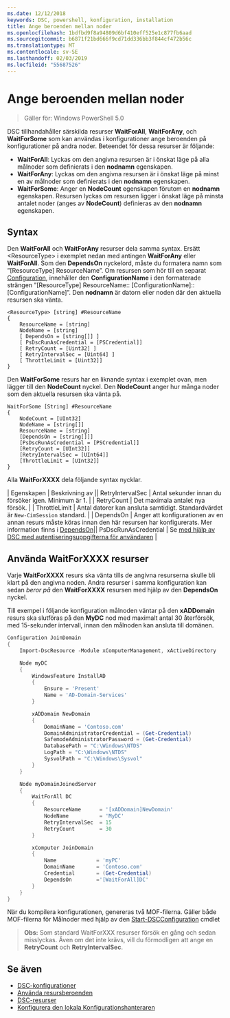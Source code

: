 ```yaml
---
ms.date: 12/12/2018
keywords: DSC, powershell, konfiguration, installation
title: Ange beroenden mellan noder
ms.openlocfilehash: 1bdfbd9f8a94809d6bf410eff525e1c877fb6aad
ms.sourcegitcommit: b6871f21bd666f9cd71dd336bb3f844cf472b56c
ms.translationtype: MT
ms.contentlocale: sv-SE
ms.lasthandoff: 02/03/2019
ms.locfileid: "55687526"
---
```

# <a name="specifying-cross-node-dependencies"></a>Ange beroenden mellan noder

> Gäller för: Windows PowerShell 5.0

DSC tillhandahåller särskilda resurser **WaitForAll**, **WaitForAny**, och **WaitForSome** som kan användas i konfigurationer ange beroenden på konfigurationer på andra noder. Beteendet för dessa resurser är följande:

- **WaitForAll**: Lyckas om den angivna resursen är i önskat läge på alla målnoder som definierats i den **nodnamn** egenskapen.
- **WaitForAny**: Lyckas om den angivna resursen är i önskat läge på minst en av målnoder som definierats i den **nodnamn** egenskapen.
- **WaitForSome**: Anger en **NodeCount** egenskapen förutom en **nodnamn** egenskapen. Resursen lyckas om resursen ligger i önskat läge på minsta antalet noder (anges av **NodeCount**) definieras av den **nodnamn** egenskapen.

## <a name="syntax"></a>Syntax

Den **WaitForAll** och **WaitForAny** resurser dela samma syntax. Ersätt \<ResourceType\> i exemplet nedan med antingen **WaitForAny** eller **WaitForAll**.
Som den **DependsOn** nyckelord, måste du formatera namn som ”[ResourceType] ResourceName”. Om resursen som hör till en separat [Configuration](configurations.md), innehåller den **ConfigurationName** i den formaterade strängen ”[ResourceType] ResourceName:: [ConfigurationName]:: [ConfigurationName]”. Den **nodnamn** är datorn eller noden där den aktuella resursen ska vänta.

```
<ResourceType> [string] #ResourceName
{
    ResourceName = [string]
    NodeName = [string]
    [ DependsOn = [string[]] ]
    [ PsDscRunAsCredential = [PSCredential]]
    [ RetryCount = [Uint32] ]
    [ RetryIntervalSec = [Uint64] ]
    [ ThrottleLimit = [Uint32]]
}
```

Den **WaitForSome** resurs har en liknande syntax i exemplet ovan, men lägger till den **NodeCount** nyckel. Den **NodeCount** anger hur många noder som den aktuella resursen ska vänta på.

```
WaitForSome [String] #ResourceName
{
    NodeCount = [UInt32]
    NodeName = [string[]]
    ResourceName = [string]
    [DependsOn = [string[]]]
    [PsDscRunAsCredential = [PSCredential]]
    [RetryCount = [UInt32]]
    [RetryIntervalSec = [UInt64]]
    [ThrottleLimit = [UInt32]]
}
```

Alla **WaitForXXXX** dela följande syntax nycklar.

|  Egenskapen |  Beskrivning av || RetryIntervalSec | Antal sekunder innan du försöker igen. Minimum är 1. | | RetryCount | Det maximala antalet nya försök. | | ThrottleLimit | Antal datorer kan ansluta samtidigt. Standardvärdet är `New-CimSession` standard. | | DependsOn | Anger att konfigurationen av en annan resurs måste köras innan den här resursen har konfigurerats. Mer information finns i [DependsOn](resource-depends-on.md)|| PsDscRunAsCredential | Se [med hjälp av DSC med autentiseringsuppgifterna för användaren](./runAsUser.md) |


## <a name="using-waitforxxxx-resources"></a>Använda WaitForXXXX resurser

Varje **WaitForXXXX** resurs ska vänta tills de angivna resurserna skulle bli klart på den angivna noden. Andra resurser i samma konfiguration kan sedan *beror på* den **WaitForXXXX** resursen med hjälp av den **DependsOn** nyckel.

Till exempel i följande konfiguration målnoden väntar på den **xADDomain** resurs ska slutföras på den **MyDC** nod med maximalt antal 30 återförsök, med 15-sekunder intervall, innan den målnoden kan ansluta till domänen.

```powershell
Configuration JoinDomain
{
    Import-DscResource -Module xComputerManagement, xActiveDirectory

    Node myDC
    {
        WindowsFeature InstallAD
        {
            Ensure = 'Present'
            Name = 'AD-Domain-Services'
        }

        xADDomain NewDomain
        {
            DomainName = 'Contoso.com'
            DomainAdministratorCredential = (Get-Credential)
            SafemodeAdministratorPassword = (Get-Credential)
            DatabasePath = "C:\Windows\NTDS"
            LogPath = "C:\Windows\NTDS"
            SysvolPath = "C:\Windows\Sysvol"
        }
    }

    Node myDomainJoinedServer
    {
        WaitForAll DC
        {
            ResourceName      = '[xADDomain]NewDomain'
            NodeName          = 'MyDC'
            RetryIntervalSec  = 15
            RetryCount        = 30
        }

        xComputer JoinDomain
        {
            Name             = 'myPC'
            DomainName       = 'Contoso.com'
            Credential       = (Get-Credential)
            DependsOn        ='[WaitForAll]DC'
        }
    }
}
```

När du kompilera konfigurationen, genereras två MOF-filerna. Gäller både MOF-filerna för Målnoder med hjälp av den [Start-DSCConfiguration](/powershell/module/psdesiredstateconfiguration/start-dscconfiguration) cmdlet

>**Obs:** Som standard WaitForXXX resurser försök en gång och sedan misslyckas. Även om det inte krävs, vill du förmodligen att ange en **RetryCount** och **RetryIntervalSec**.

## <a name="see-also"></a>Se även

- [DSC-konfigurationer](configurations.md)
- [Använda resursberoenden](resource-depends-on.md)
- [DSC-resurser](../resources/resources.md)
- [Konfigurera den lokala Konfigurationshanteraren](../managing-nodes/metaConfig.md)
